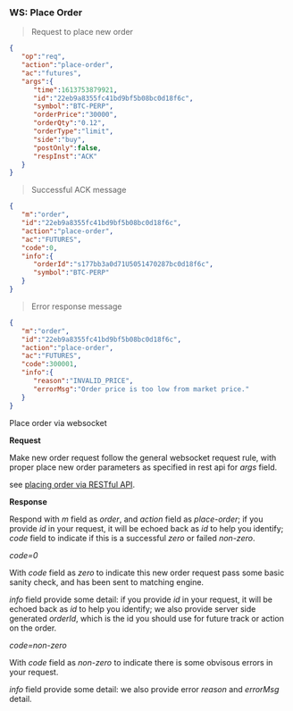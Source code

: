 ### WS: Place Order 

> Request to place new order

```json
{
   "op":"req",
   "action":"place-order",
   "ac":"futures",
   "args":{
      "time":1613753879921,
      "id":"22eb9a8355fc41bd9bf5b08bc0d18f6c",
      "symbol":"BTC-PERP",
      "orderPrice":"30000",
      "orderQty":"0.12",
      "orderType":"limit",
      "side":"buy",
      "postOnly":false,
      "respInst":"ACK"
   }
}
```

> Successful ACK message

```json
{
   "m":"order",
   "id":"22eb9a8355fc41bd9bf5b08bc0d18f6c",
   "action":"place-order",
   "ac":"FUTURES",
   "code":0,
   "info":{
      "orderId":"s177bb3a0d71U5051470287bc0d18f6c",
      "symbol":"BTC-PERP"
   }
}
```
> Error response message

```json
{
   "m":"order",
   "id":"22eb9a8355fc41bd9bf5b08bc0d18f6c",
   "action":"place-order",
   "ac":"FUTURES",
   "code":300001,
   "info":{
      "reason":"INVALID_PRICE",
      "errorMsg":"Order price is too low from market price."
   }
}
```

Place order via websocket 

**Request**

Make new order request follow the general websocket request rule, with proper place new order parameters as specified in rest api for *args* field.

see [placing order via RESTful API](#new-order).

**Response**

Respond with *m* field as *order*, and *action* field as *place-order*; 
if you provide *id* in your request, it will be echoed back as *id* to help you identify; 
*code* field to indicate if this is a successful *zero* or failed *non-zero*.

*code=0* 

With *code* field as *zero* to indicate this new order request pass some basic sanity check, and has been sent to matching engine. 

*info* field provide some detail: if you provide *id* in your request, it will be echoed back as *id* to help you identify; we also provide server side generated *orderId*, which is the id you should use for future track or action on the order.  


*code=non-zero* 

With *code* field as *non-zero* to indicate there is some obvisous errors in your request. 

*info* field provide some detail: we also provide error *reason* and *errorMsg* detail.
